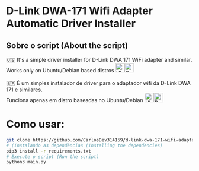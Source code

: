 # D-Link DWA-171 Wifi Adapter Automatic Driver Installer
## Sobre o script (About the script)
🇺🇸 It's a simple driver installer for D-Link DWA 171 WiFi adapter and similar.<br>
Works only on Ubuntu/Debian based distros <img src="https://cdn-icons-png.flaticon.com/128/5969/5969282.png" alt="Ubuntu icon" width="25" height="25"><img src="https://img.icons8.com/color/512/debian.png" alt="Debian icon" width="25" height="25"> <br><br>
🇧🇷 É um simples instalador de driver para o adaptador wifi da D-Link DWA 171 e similares.<br>
Funciona apenas em distro baseadas no Ubuntu/Debian <img src="https://cdn-icons-png.flaticon.com/128/5969/5969282.png" alt="Ubuntu icon" width="25" height="25"><img src="https://img.icons8.com/color/512/debian.png" alt="Debian icon" width="25" height="25">

# Como usar:
``` bash
git clone https://github.com/CarlosDev314159/d-link-dwa-171-wifi-adapter-automatic-driver-installer.git
# (Instalando as dependências (Installing the dependencies)
pip3 install -r requirements.txt 
# Execute o script (Run the script)
python3 main.py
```

